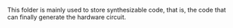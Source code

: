 This folder is mainly used to store synthesizable code, that is, the code that can finally generate the hardware circuit.
